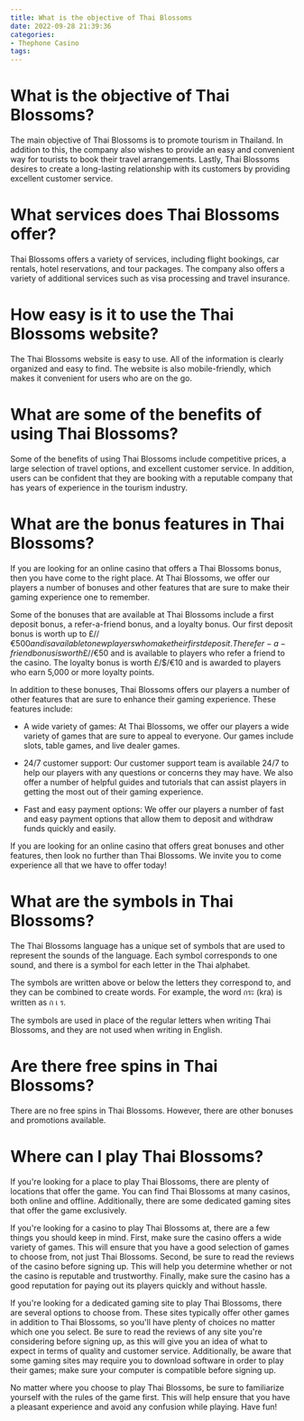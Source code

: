 ```yaml
---
title: What is the objective of Thai Blossoms
date: 2022-09-28 21:39:36
categories:
- Thephone Casino
tags:
---
```



#  What is the objective of Thai Blossoms?

The main objective of Thai Blossoms is to promote tourism in Thailand. In addition to this, the company also wishes to provide an easy and convenient way for tourists to book their travel arrangements. Lastly, Thai Blossoms desires to create a long-lasting relationship with its customers by providing excellent customer service.

# What services does Thai Blossoms offer?

Thai Blossoms offers a variety of services, including flight bookings, car rentals, hotel reservations, and tour packages. The company also offers a variety of additional services such as visa processing and travel insurance.

# How easy is it to use the Thai Blossoms website?

The Thai Blossoms website is easy to use. All of the information is clearly organized and easy to find. The website is also mobile-friendly, which makes it convenient for users who are on the go.

# What are some of the benefits of using Thai Blossoms?

Some of the benefits of using Thai Blossoms include competitive prices, a large selection of travel options, and excellent customer service. In addition, users can be confident that they are booking with a reputable company that has years of experience in the tourism industry.

#  What are the bonus features in Thai Blossoms?

If you are looking for an online casino that offers a Thai Blossoms bonus, then you have come to the right place. At Thai Blossoms, we offer our players a number of bonuses and other features that are sure to make their gaming experience one to remember.

Some of the bonuses that are available at Thai Blossoms include a first deposit bonus, a refer-a-friend bonus, and a loyalty bonus. Our first deposit bonus is worth up to £/$/€500 and is available to new players who make their first deposit. The refer-a-friend bonus is worth £/$/€50 and is available to players who refer a friend to the casino. The loyalty bonus is worth £/$/€10 and is awarded to players who earn 5,000 or more loyalty points.

In addition to these bonuses, Thai Blossoms offers our players a number of other features that are sure to enhance their gaming experience. These features include:

- A wide variety of games: At Thai Blossoms, we offer our players a wide variety of games that are sure to appeal to everyone. Our games include slots, table games, and live dealer games.

- 24/7 customer support: Our customer support team is available 24/7 to help our players with any questions or concerns they may have. We also offer a number of helpful guides and tutorials that can assist players in getting the most out of their gaming experience.

- Fast and easy payment options: We offer our players a number of fast and easy payment options that allow them to deposit and withdraw funds quickly and easily.

If you are looking for an online casino that offers great bonuses and other features, then look no further than Thai Blossoms. We invite you to come experience all that we have to offer today!

#  What are the symbols in Thai Blossoms?

The Thai Blossoms language has a unique set of symbols that are used to represent the sounds of the language. Each symbol corresponds to one sound, and there is a symbol for each letter in the Thai alphabet.

The symbols are written above or below the letters they correspond to, and they can be combined to create words. For example, the word กระ (kra) is written as ก เ ร.

The symbols are used in place of the regular letters when writing Thai Blossoms, and they are not used when writing in English.

#  Are there free spins in Thai Blossoms?

There are no free spins in Thai Blossoms. However, there are other bonuses and promotions available.

#  Where can I play Thai Blossoms?

If you're looking for a place to play Thai Blossoms, there are plenty of locations that offer the game. You can find Thai Blossoms at many casinos, both online and offline. Additionally, there are some dedicated gaming sites that offer the game exclusively.

If you're looking for a casino to play Thai Blossoms at, there are a few things you should keep in mind. First, make sure the casino offers a wide variety of games. This will ensure that you have a good selection of games to choose from, not just Thai Blossoms. Second, be sure to read the reviews of the casino before signing up. This will help you determine whether or not the casino is reputable and trustworthy. Finally, make sure the casino has a good reputation for paying out its players quickly and without hassle.

If you're looking for a dedicated gaming site to play Thai Blossoms, there are several options to choose from. These sites typically offer other games in addition to Thai Blossoms, so you'll have plenty of choices no matter which one you select. Be sure to read the reviews of any site you're considering before signing up, as this will give you an idea of what to expect in terms of quality and customer service. Additionally, be aware that some gaming sites may require you to download software in order to play their games; make sure your computer is compatible before signing up.

No matter where you choose to play Thai Blossoms, be sure to familiarize yourself with the rules of the game first. This will help ensure that you have a pleasant experience and avoid any confusion while playing. Have fun!